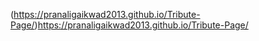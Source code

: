 (https://pranaligaikwad2013.github.io/Tribute-Page/)https://pranaligaikwad2013.github.io/Tribute-Page/
